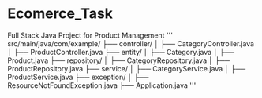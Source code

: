 # Ecomerce_Task
Full Stack Java Project for Product Management
'''
src/main/java/com/example/
 ├── controller/
 │   ├── CategoryController.java
 │   ├── ProductController.java
 ├── entity/
 │   ├── Category.java
 │   ├── Product.java
 ├── repository/
 │   ├── CategoryRepository.java
 │   ├── ProductRepository.java
 ├── service/
 │   ├── CategoryService.java
 │   ├── ProductService.java
 ├── exception/
 │   ├── ResourceNotFoundException.java
 ├── Application.java
'''
